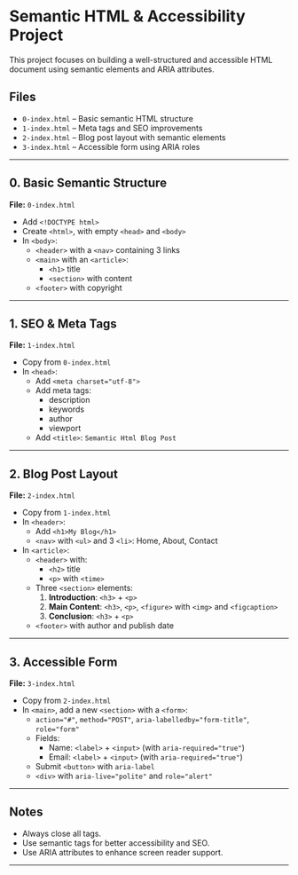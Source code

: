 # Semantic HTML & Accessibility Project

This project focuses on building a well-structured and accessible HTML document using semantic elements and ARIA attributes.

##  Files

- `0-index.html` – Basic semantic HTML structure
- `1-index.html` – Meta tags and SEO improvements
- `2-index.html` – Blog post layout with semantic elements
- `3-index.html` – Accessible form using ARIA roles

---

## 0. Basic Semantic Structure

**File:** `0-index.html`

- Add `<!DOCTYPE html>`
- Create `<html>`, with empty `<head>` and `<body>`
- In `<body>`:
  - `<header>` with a `<nav>` containing 3 links
  - `<main>` with an `<article>`:
    - `<h1>` title
    - `<section>` with content
  - `<footer>` with copyright

---

## 1. SEO & Meta Tags

**File:** `1-index.html`

- Copy from `0-index.html`
- In `<head>`:
  - Add `<meta charset="utf-8">`
  - Add meta tags:
    - description
    - keywords
    - author
    - viewport
  - Add `<title>`: `Semantic Html Blog Post`

---

## 2. Blog Post Layout

**File:** `2-index.html`

- Copy from `1-index.html`
- In `<header>`:
  - Add `<h1>My Blog</h1>`
  - `<nav>` with `<ul>` and 3 `<li>`: Home, About, Contact
- In `<article>`:
  - `<header>` with:
    - `<h2>` title
    - `<p>` with `<time>`
  - Three `<section>` elements:
    1. **Introduction**: `<h3>` + `<p>`
    2. **Main Content**: `<h3>`, `<p>`, `<figure>` with `<img>` and `<figcaption>`
    3. **Conclusion**: `<h3>` + `<p>`
  - `<footer>` with author and publish date

---

## 3. Accessible Form

**File:** `3-index.html`

- Copy from `2-index.html`
- In `<main>`, add a new `<section>` with a `<form>`:
  - `action="#"`, `method="POST"`, `aria-labelledby="form-title"`, `role="form"`
  - Fields:
    - Name: `<label>` + `<input>` (with `aria-required="true"`)
    - Email: `<label>` + `<input>` (with `aria-required="true"`)
  - Submit `<button>` with `aria-label`
  - `<div>` with `aria-live="polite"` and `role="alert"`

---

## Notes

- Always close all tags.
- Use semantic tags for better accessibility and SEO.
- Use ARIA attributes to enhance screen reader support.

---




